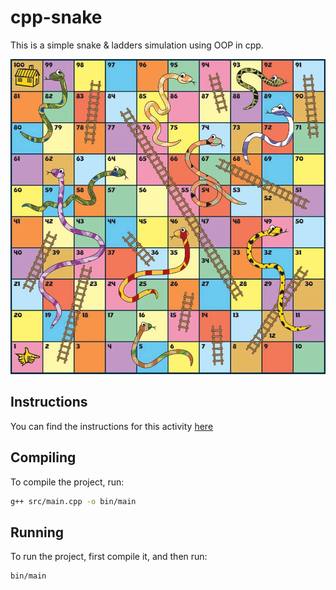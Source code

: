 # cpp-snake

This is a simple snake & ladders simulation using OOP in cpp.

![](./assets/board.jpg)


## Instructions

You can find the instructions for this activity [here](./assets/TC1030-t1-POO.pdf)

## Compiling

To compile the project, run:

```bash
g++ src/main.cpp -o bin/main
```

## Running

To run the project, first compile it, and then run:

```bash
bin/main
```
